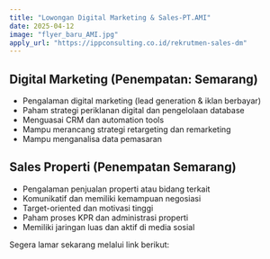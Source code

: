 ```yaml
---
title: "Lowongan Digital Marketing & Sales-PT.AMI"
date: 2025-04-12
image: "flyer_baru_AMI.jpg"
apply_url: "https://ippconsulting.co.id/rekrutmen-sales-dm"
---
```


## Digital Marketing (Penempatan: Semarang)

* Pengalaman digital marketing (lead generation & iklan berbayar)
* Paham strategi periklanan digital dan pengelolaan database
* Menguasai CRM dan automation tools
* Mampu merancang strategi retargeting dan remarketing
* Mampu menganalisa data pemasaran

## Sales Properti (Penempatan Semarang)
* Pengalaman penjualan properti atau bidang terkait
* Komunikatif dan memiliki kemampuan negosiasi
* Target-oriented dan motivasi tinggi
* Paham proses KPR dan administrasi properti
* Memiliki jaringan luas dan aktif di media sosial

Segera lamar sekarang melalui link berikut: